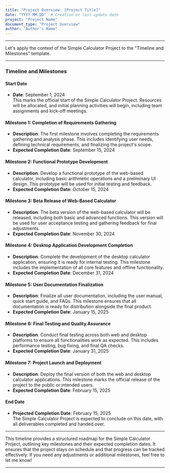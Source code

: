 ```yaml
---
title: "Project Overview: [Project Title]"
date: "YYYY-MM-DD"  # Creation or last update date
project: "Project Name"
document_type: "Project Overview"
author: "Author's Name"
---
```

---
Let's apply the context of the Simple Calculator Project to the "Timeline and Milestones" template.

---

### Timeline and Milestones

#### Start Date
- **Date**: September 1, 2024  
  This marks the official start of the Simple Calculator Project. Resources will be allocated, and initial planning activities will begin, including team assignments and kick-off meetings.

#### Milestone 1: **Completion of Requirements Gathering**
- **Description**: The first milestone involves completing the requirements gathering and analysis phase. This includes identifying user needs, defining technical requirements, and finalizing the project's scope.
- **Expected Completion Date**: September 15, 2024

#### Milestone 2: **Functional Prototype Development**
- **Description**: Develop a functional prototype of the web-based calculator, including basic arithmetic operations and a preliminary UI design. This prototype will be used for initial testing and feedback.
- **Expected Completion Date**: October 15, 2024

#### Milestone 3: **Beta Release of Web-Based Calculator**
- **Description**: The beta version of the web-based calculator will be released, including both basic and advanced functions. This version will be used for user acceptance testing and gathering feedback for final adjustments.
- **Expected Completion Date**: November 30, 2024

#### Milestone 4: **Desktop Application Development Completion**
- **Description**: Complete the development of the desktop calculator application, ensuring it is ready for internal testing. This milestone includes the implementation of all core features and offline functionality.
- **Expected Completion Date**: December 31, 2024

#### Milestone 5: **User Documentation Finalization**
- **Description**: Finalize all user documentation, including the user manual, quick start guide, and FAQs. This milestone ensures that all documentation is ready for distribution alongside the final product.
- **Expected Completion Date**: January 15, 2025

#### Milestone 6: **Final Testing and Quality Assurance**
- **Description**: Conduct final testing across both web and desktop platforms to ensure all functionalities work as expected. This includes performance testing, bug fixing, and final QA checks.
- **Expected Completion Date**: January 31, 2025

#### Milestone 7: **Project Launch and Deployment**
- **Description**: Deploy the final version of both the web and desktop calculator applications. This milestone marks the official release of the project to the public or intended users.
- **Expected Completion Date**: February 15, 2025

#### End Date
- **Projected Completion Date**: February 15, 2025  
  The Simple Calculator Project is expected to conclude on this date, with all deliverables completed and handed over.

---

This timeline provides a structured roadmap for the Simple Calculator Project, outlining key milestones and their expected completion dates. It ensures that the project stays on schedule and that progress can be tracked effectively. If you need any adjustments or additional milestones, feel free to let me know!

---
